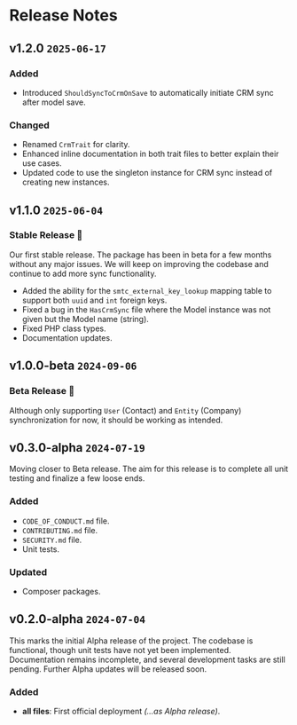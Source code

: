 # Release Notes

## v1.2.0 `2025-06-17`

### Added

- Introduced `ShouldSyncToCrmOnSave` to automatically initiate CRM sync after model save.

### Changed

- Renamed `CrmTrait` for clarity.
- Enhanced inline documentation in both trait files to better explain their use cases.
- Updated code to use the singleton instance for CRM sync instead of creating new instances.

## v1.1.0 `2025-06-04`

### Stable Release 🚀

Our first stable release. The package has been in beta for a few months without any major issues. We will keep on improving the codebase and continue to add more sync functionality.

- Added the ability for the `smtc_external_key_lookup` mapping table to support both `uuid` and `int` foreign keys.
- Fixed a bug in the `HasCrmSync` file where the Model instance was not given but the Model name (string).
- Fixed PHP class types.
- Documentation updates.

## v1.0.0-beta `2024-09-06`

### Beta Release 🥳

Although only supporting `User` (Contact) and `Entity` (Company) synchronization for now, it should be working as intended.

## v0.3.0-alpha `2024-07-19`

Moving closer to Beta release. The aim for this release is to complete all unit testing and finalize a few loose ends.

### Added

-   `CODE_OF_CONDUCT.md` file.
-   `CONTRIBUTING.md` file.
-   `SECURITY.md` file.
-   Unit tests.

### Updated

-   Composer packages.

## v0.2.0-alpha `2024-07-04`

This marks the initial Alpha release of the project. The codebase is functional, though unit tests have not yet been implemented. Documentation remains incomplete, and several development tasks are still pending. Further Alpha updates will be released soon.

### Added

-   **all files**: First official deployment _(...as Alpha release)_.
